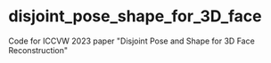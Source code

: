 # disjoint_pose_shape_for_3D_face

Code for ICCVW 2023 paper "Disjoint Pose and Shape for 3D Face Reconstruction"
